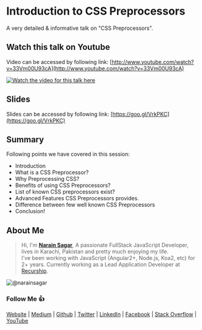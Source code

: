 # Introduction to CSS Preprocessors

A very detailed & informative talk on "CSS Preprocessors".

## Watch this talk on Youtube

Video can be accessed by following link: [http://www.youtube.com/watch?v=33Vm00U93cA](http://www.youtube.com/watch?v=33Vm00U93cA)

[![Watch the video for this talk here](http://img.youtube.com/vi/33Vm00U93cA/0.jpg)](http://www.youtube.com/watch?v=33Vm00U93cA)

## Slides

Slides can be accessed by following link: 
[https://goo.gl/VrkPKC](https://goo.gl/VrkPKC)

## Summary

Following points we have covered in this session:

* Introduction
* What is a CSS Preprocessor?
* Why Preprocessing CSS?
* Benefits of using CSS Preprocessors?
* List of known CSS preprocessors exist?
* Advanced Features CSS Preprocessors provides.
* Difference between few well known CSS Preprocessors
* Conclusion!

## About Me

> Hi, I'm [**Narain Sagar**](https://github.com/narainsagar), A passionate FullStack JavaScript Developer, lives in  Karachi, Pakistan and pretty much enjoying my life. <br> I've been working with JavaScript (Angular2+, Node.js, Koa2, etc) for 2+ years. Currently working as a Lead Application Developer at [Recurship](https://recurship.com/).

![@narainsagar](https://avatars0.githubusercontent.com/narainsagar?&s=128)

### Follow Me 👍

[Website](http://narainsagar.com/) |
[Medium](http://blog.narainsagar.com/) | 
[Github](https://github.com/narainsagar) | 
[Twitter](https://twitter.com/narainsagar) | 
[LinkedIn](https://www.linkedin.com/in/narainsagar) | 
[Facebook](https://facebook.com/NarainSagarPage) | 
[Stack Overflow](https://stackoverflow.com/users/5228251/narainsagar) | 
[YouTube](https://www.youtube.com/channel/UC-akHWBnkhupW-KnbGZFJkg)
